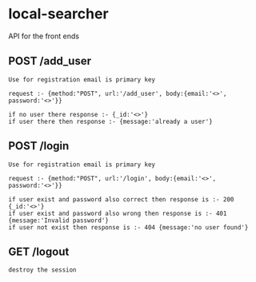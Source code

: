 # local-searcher

API for the front ends

## POST /add_user
```
Use for registration email is primary key

request :- {method:"POST", url:'/add_user', body:{email:'<>', password:'<>'}}

if no user there response :- {_id:'<>'}
if user there then response :- {message:'already a user'}
```

## POST /login
```
Use for registration email is primary key

request :- {method:"POST", url:'/login', body:{email:'<>', password:'<>'}}

if user exist and password also correct then response is :- 200 {_id:'<>'}
if user exist and password also wrong then response is :- 401 {message:'Invalid password'}
if user not exist then response is :- 404 {message:'no user found'}
```

## GET /logout
```
destroy the session
```
